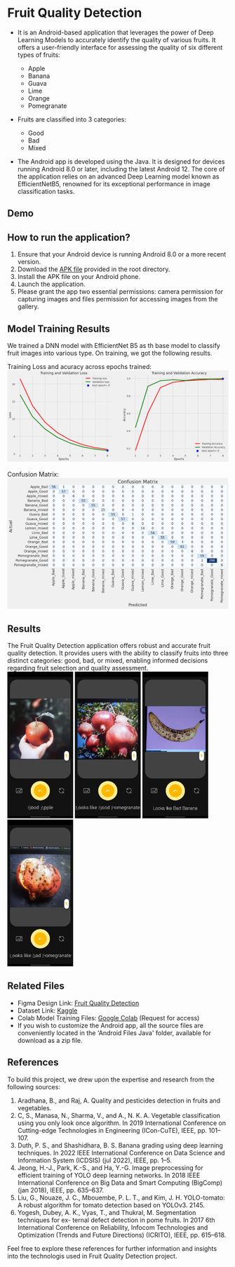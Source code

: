 # Fruit Quality Detection
- It is an Android-based application that leverages the power of Deep Learning Models to accurately identify the quality of various fruits. It offers a user-friendly interface for assessing the quality of six different types of fruits:
	- Apple
	- Banana
	- Guava
	- Lime
	- Orange
	- Pomegranate
- Fruits are classified into 3 categories:
	- Good
	- Bad
	- Mixed

- The Android app is developed using the Java. It is designed for devices running Android 8.0 or later, including the latest Android 12. The core of the application relies on an advanced Deep Learning model known as EfficientNetB5, renowned for its exceptional performance in image classification tasks.

## Demo


## How to run the application?
1. Ensure that your Android device is running Android 8.0 or a more recent version.
2. Download the [APK file](https://media.githubusercontent.com/media/Kunal-Attri/Fruit-Quality-Detection/main/FQD.apk) provided in the root directory.
3. Install the APK file on your Android phone.
4. Launch the application.
5. Please grant the app two essential permissions: camera permission for capturing images and files permission for accessing images from the gallery.

## Model Training Results
We trained a DNN model with EfficientNet B5 as th base model to classify fruit images into various type. On training, we got the following results.
<p>Training Loss and acuracy across epochs trained:<br>
<img src="images/loss_accuracy.png" width=700>
<br><br>
Confusion Matrix:<br>
<img src="images/confusion_matrix.png" width=700></p>

## Results
The Fruit Quality Detection application offers robust and accurate fruit quality detection. It provides users with the ability to classify fruits into three distinct categories: good, bad, or mixed, enabling informed decisions regarding fruit selection and quality assessment.<br>
<img src="images/good_apple.jpg" width=150> <img src="images/good_pomegranate.jpg" width=150> <img src="images/bad_banana.jpg" width=150> <img src="images/bad_pomegranate.jpg" width=150>

## Related Files
- Figma Design Link: [Fruit Quality Detection](https://www.figma.com/file/aqndq21uAoHvwE20UXPsql/Ai-Camera-App-(Community)?type=design&node-id=0%3A1&t=WRRVOR0uBZatYwRx-1)
- Dataset Link: [Kaggle](https://www.kaggle.com/datasets/shashwatwork/fruitnet-indian-fruits-dataset-with-quality)
- Colab Model Training Files: [Google Colab](https://colab.research.google.com/drive/1ILmnlWuZe9N5_qfIGSQdfNox-kMOUJsd?usp=sharing) (Request for access)
- If you wish to customize the Android app, all the source files are conveniently located in the 'Android Files Java' folder, available for download as a zip file.

## References
To build this project, we drew upon the expertise and research from the following sources:
1. Aradhana, B., and Raj, A. Quality and pesticides detection in fruits and vegetables.
2. C, S., Manasa, N., Sharma, V., and A., N. K. A. Vegetable classification using you only
look once algorithm. In 2019 International Conference on Cutting-edge Technologies in
Engineering (ICon-CuTE), IEEE, pp. 101–107.
3. Duth, P. S., and Shashidhara, B. S. Banana grading using deep learning techniques. In
2022 IEEE International Conference on Data Science and Information System (ICDSIS)
(jul 2022), IEEE, pp. 1–5.
4. Jeong, H.-J., Park, K.-S., and Ha, Y.-G. Image preprocessing for efficient training of YOLO
deep learning networks. In 2018 IEEE International Conference on Big Data and Smart
Computing (BigComp) (jan 2018), IEEE, pp. 635–637.
5. Liu, G., Nouaze, J. C., Mbouembe, P. L. T., and Kim, J. H. YOLO-tomato: A robust algorithm
for tomato detection based on YOLOv3. 2145.
6. Yogesh, Dubey, A. K., Vyas, T., and Thukral, M. Segmentation techniques for ex-
ternal defect detection in pome fruits. In 2017 6th International Conference on Reliability,
Infocom Technologies and Optimization (Trends and Future Directions) (ICRITO), IEEE,
pp. 615–618.

Feel free to explore these references for further information and insights into the technologis used in Fruit Quality Detection project.